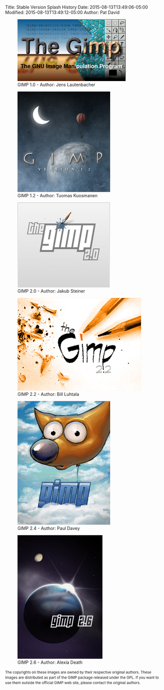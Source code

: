 Title: Stable Version Splash History
Date: 2015-08-13T13:49:06-05:00
Modified: 2015-08-13T13:49:12-05:00
Author: Pat David


<figure>
<img src="images/gimp1_1_splash.png" alt="GIMP 1.0 - Author: Jens Lautenbacher" />
<figcaption>
GIMP 1.0 - Author: Jens Lautenbacher
</figcaption>
</figure>

<figure>
<img src="images/gimp_splash.1.11.png" alt="GIMP 1.2 - Author: Tuomas Kuosmanen" />
<figcaption>
GIMP 1.2 - Author: Tuomas Kuosmanen
</figcaption>
</figure>

<figure>
<img src="images/gimp_splashpng.1.19.png" alt="GIMP 2.0 - Author: Jakub Steiner" />
<figcaption>
GIMP 2.0 - Author: Jakub Steiner
</figcaption>
</figure>

<figure>
<img src="images/gimp-splash-1.6.png" alt="GIMP 2.2 - Author: Bill Luhtala" />
<figcaption>
GIMP 2.2 - Author: Bill Luhtala
</figcaption>
</figure>

<figure>
<img src="images/gimp-splash-2.4.png" alt="GIMP 2.4 - Author: Paul Davey" />
<figcaption>
GIMP 2.4 - Author: Paul Davey
</figcaption>
</figure>

<figure>
<img src="images/gimp-splash-2.6.png" alt="GIMP 2.6 - Author: Alexia Death" />
<figcaption>
GIMP 2.6 - Author: Alexia Death
</figcaption>
</figure>

<p><small>The copyrights on these images are owned by their respective
original authors. These images are distributed as part of the GIMP
package released under the GPL. If you want to use them outside the
official GIMP web site, please contact the original
authors.</small></p>
